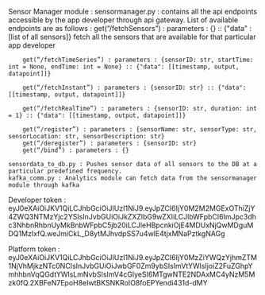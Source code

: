 Sensor Manager module : 
    sensormanager.py : contains all the api endpoints accessible by the app developer through api gateway. List of available endpoints are as follows : 
        get(“/fetchSensors”) :  parameters : {} :: {"data" : [list of all sensors]}
        fetch all the sensors that are available for that particular app developer

        get(“/fetchTimeSeries”) : parameters : {sensorID: str, startTime: int = None, endTime: int = None} :: {"data": [[timestamp, output, datapoint]]}

        get(“/fetchInstant”) : parameters : {sensorID: str} :: {"data": [[timestamp, output, datapoint]]}

        get(“/fetchRealTime”) : parameters : {sensorID: str, duration: int = 1} :: {"data": [[timestamp, output, datapoint]]}

        get(“/register”) : parameters : {sensorName: str, sensorType: str, sensorLocation: str, sensorDescription: str}
        get(“/deregister”) : parameters : {sensorID: str}
        get(“/bind”) : parameters : {}

    sensordata_to_db.py : Pushes sensor data of all sensors to the DB at a particular predefined frequency.
    kafka_comm.py : Analytics module can fetch data from the sensormanager module through kafka

Developer token : eyJ0eXAiOiJKV1QiLCJhbGciOiJIUzI1NiJ9.eyJpZCI6IjY0M2M2MGExOThiZjY4ZWQ3NTMzYjc2YSIsInJvbGUiOiJkZXZlbG9wZXIiLCJlbWFpbCI6ImJpc3dhc3NhbnRhbnUyMkBnbWFpbC5jb20iLCJleHBpcnkiOjE4MDUxNjQwMDguMDQ1MzIxfQ.weJmiCkL_D8ytMJhvdpSS7u4wlE4tjxMNaPztkgNAGg



Platform token : eyJ0eXAiOiJKV1QiLCJhbGciOiJIUzI1NiJ9.eyJpZCI6IjY0MzZiYWQzYjhmZTM1NjVhMjkzNTc0NCIsInJvbGUiOiJwbGF0Zm9ybSIsImVtYWlsIjoiZ2FuZGhpYmhhbnVqQGdtYWlsLmNvbSIsImV4cGlyeSI6MTgwNTE2NDAxMC4yNzM5Mzk0fQ.2XBFeN7EpoH8eIwtBKSNKRoIO8foEPYendi431d-dMY
